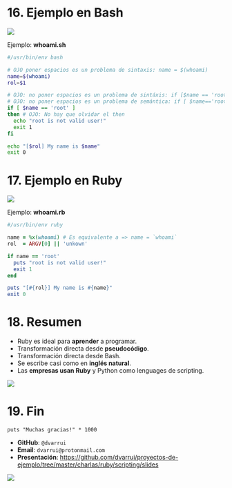 
# 16. Ejemplo en Bash

![](images/whoami.sh.png)

Ejemplo: **whoami.sh**

```bash
#/usr/bin/env bash

# OJO poner espacios es un problema de sintaxis: name = $(whoami)
name=$(whoami)         
rol=$1

# OJO: no poner espacios es un problema de sintáxis: if [$name == 'root']
# OJO: no poner espacios es un problema de semántica: if [ $name=='root' ]
if [ $name == 'root' ]
then # OJO: No hay que olvidar el then
  echo "root is not valid user!"
  exit 1
fi

echo "[$rol] My name is $name"
exit 0
```

# 17. Ejemplo en Ruby

![](images/whoami.rb.png)

Ejemplo: **whoami.rb**

```ruby
#/usr/bin/env ruby

name = %x(whoami) # Es equivalente a => name = `whoami`
rol  = ARGV[0] || 'unkown'

if name == 'root'
  puts "root is not valid user!"
  exit 1
end

puts "[#{rol}] My name is #{name}"
exit 0
```

# 18. Resumen

* Ruby es ideal para **aprender** a programar.
* Transformación directa desde **pseudocódigo**.
* Transformación directa desde Bash.
* Se escribe casi como en **inglés natural**.
* Las **empresas usan Ruby** y Python como lenguages de scripting.

![](images/rubygems.png)

# 19. Fin

```
puts "Muchas gracias!" * 1000
```

* **GitHub**: `@dvarrui`
* **Email**: `dvarrui@protonmail.com`
* **Presentación**: https://github.com/dvarrui/proyectos-de-ejemplo/tree/master/charlas/ruby/scripting/slides

![](images/puerto-de-la-cruz.png)
